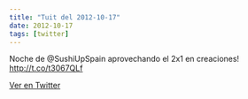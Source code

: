 ```yaml
---
title: "Tuit del 2012-10-17"
date: 2012-10-17
tags: [twitter]
---
```


Noche de @SushiUpSpain aprovechando el 2x1 en creaciones! http://t.co/t3067QLf



[Ver en Twitter](https://twitter.com/i/web/status/258661818275360769)
